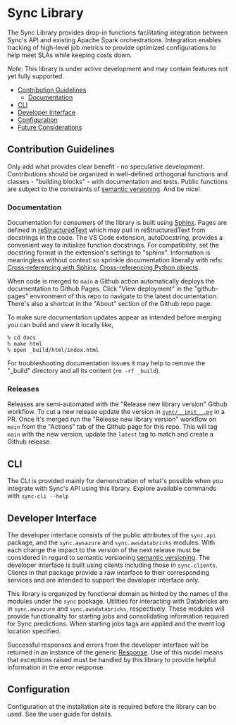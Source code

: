 # Sync Library
The Sync Library provides drop-in functions facilitating integration between Sync's API and existing Apache Spark orchestrations. Integration enables tracking of high-level job metrics to provide optimized configurations to help meet SLAs while keeping costs down.

*Note*: This library is under active development and may contain features not yet fully supported.

* [Contribution Guidelines](#contribution-guidelines)
  * [Documentation](#documentation)
* [CLI](#cli)
* [Developer Interface](#developer-interface)
* [Configuration](#configuration)
* [Future Considerations](#future-considerations)


## Contribution Guidelines
Only add what provides clear benefit - no speculative development. Contributions should be organized in well-defined orthogonal functions and classes - "building blocks" - with documentation and tests. Public functions are subject to the constraints of [semantic versioning](https://semver.org). And be nice!

### Documentation
Documentation for consumers of the library is built using [Sphinx](https://www.sphinx-doc.org/en/master/). Pages are defined in [reStructuredText](https://docutils.sourceforge.io/rst.html) which may pull in reStructuredText from docstrings in the code. The VS Code extension, autoDocstring, provides a convenient way to initialize function docstrings. For compatibility, set the docstring format in the extension's settings to "sphinx". Information is meaningless without context so sprinkle documentation liberally with refs: [Cross-referencing with Sphinx](https://docs.readthedocs.io/en/stable/guides/cross-referencing-with-sphinx.html), [Cross-referencing Python objects](https://www.sphinx-doc.org/en/master/usage/restructuredtext/domains.html#cross-referencing-python-objects).

When code is merged to `main` a Github action automatically deploys the documentation to Github Pages. Click "View deployment" in the "github-pages" environment of this repo to navigate to the latest documentation. There's also a shortcut in the "About" section of the Github repo page.

To make sure documentation updates appear as intended before merging you can build and view it locally like,
```
% cd docs
% make html
% open _build/html/index.html
```

For troubleshooting documentation issues it may help to remove the "\_build" directory and all its content (`rm -rf _build`).

### Releases
Releases are semi-automated with the "Release new library version" Github workflow. To cut a new release update the version in [`sync/__init__.py`](sync/__init__.py) in a PR. Once it's merged run the "Release new library version" workflow on `main` from the "Actions" tab of the Github page for this repo. This will tag `main` with the new version, update the `latest` tag to match and create a Github release.

## CLI
The CLI is provided mainly for demonstration of what's possible when you integrate with Sync's API using this library. Explore available commands with `sync-cli --help`

## Developer Interface
The developer interface consists of the public attributes of the `sync.api` package, and the `sync.awsazure` and `sync.awsdatabricks` modules. With each change the impact to the version of the next release must be considered in regard to semantic versioning [semantic versioning](https://semver.org). The developer interface is built using clients including those in `sync.clients`. Clients in that package provide a raw interface to their corresponding services and are intended to support the developer interface only.

This library is organized by functional domain as hinted by the names of the modules under the `sync` package. Utilities for interacting with Databricks are in `sync.awsazure` and `sync.awsdatabricks`, respectively. These modules will provide functionality for starting jobs and consolidating information required for Sync predictions. When starting jobs tags are applied and the event log location specified.

Successful responses and errors from the developer interface will be returned in an instance of the generic [Response](sync/models.py). Use of this model means that exceptions raised must be handled by this library to provide helpful information in the error response.
## Configuration
Configuration at the installation site is required before the library can be used. See the user guide for details.